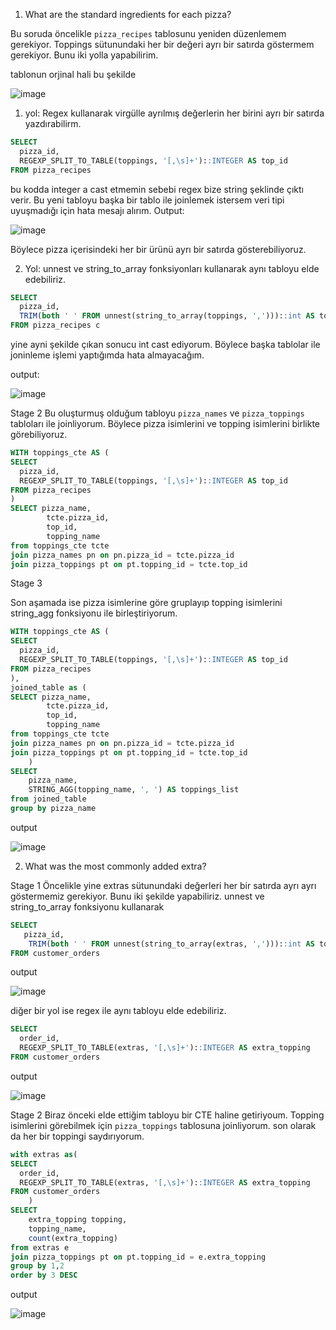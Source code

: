 1. What are the standard ingredients for each pizza?

Bu soruda öncelikle `pizza_recipes` tablosunu yeniden düzenlemem gerekiyor. Toppings sütunundaki her bir değeri ayrı bir satırda göstermem gerekiyor. Bunu iki yolla yapabilirim.

tablonun orjinal hali bu şekilde 

![image](https://github.com/user-attachments/assets/78c56123-e642-4f56-a254-aeaa22afb5d2)

1. yol: Regex kullanarak virgülle ayrılmış değerlerin her birini ayrı bir satırda yazdırabilirm.

```sql
SELECT
  pizza_id,
  REGEXP_SPLIT_TO_TABLE(toppings, '[,\s]+')::INTEGER AS top_id
FROM pizza_recipes
```
bu kodda integer a cast etmemin sebebi regex bize string şeklinde çıktı verir. Bu yeni tabloyu başka bir tablo ile joinlemek istersem veri tipi uyuşmadığı için hata mesajı alırım.
Output:

![image](https://github.com/user-attachments/assets/75e68d29-1502-44ba-b022-f03e9200ced5)

Böylece pizza içerisindeki her bir ürünü ayrı bir satırda gösterebiliyoruz.

2. Yol: unnest ve string_to_array  fonksiyonları kullanarak aynı tabloyu elde edebiliriz.

```sql
SELECT 
  pizza_id,
  TRIM(both ' ' FROM unnest(string_to_array(toppings, ',')))::int AS topping_id
FROM pizza_recipes c
```
yine ayni şekilde çıkan sonucu int cast ediyorum. Böylece başka tablolar ile joninleme işlemi yaptığımda hata almayacağım.

output:

![image](https://github.com/user-attachments/assets/b53979d2-028c-4fcf-830b-a2d73cc6791c)


Stage 2
Bu oluşturmuş olduğum tabloyu `pizza_names` ve `pizza_toppings` tabloları ile joinliyorum. Böylece pizza isimlerini ve topping isimlerini birlikte görebiliyoruz.

```sql
WITH toppings_cte AS (
SELECT
  pizza_id,
  REGEXP_SPLIT_TO_TABLE(toppings, '[,\s]+')::INTEGER AS top_id
FROM pizza_recipes
)
SELECT pizza_name,
		tcte.pizza_id,
		top_id,
		topping_name
from toppings_cte tcte
join pizza_names pn on pn.pizza_id = tcte.pizza_id
join pizza_toppings pt on pt.topping_id = tcte.top_id
```

Stage 3

Son aşamada ise pizza isimlerine göre gruplayıp topping isimlerini string_agg fonksiyonu ile birleştiriyorum.

```sql
WITH toppings_cte AS (
SELECT
  pizza_id,
  REGEXP_SPLIT_TO_TABLE(toppings, '[,\s]+')::INTEGER AS top_id
FROM pizza_recipes
),
joined_table as (
SELECT pizza_name,
		tcte.pizza_id,
		top_id,
		topping_name
from toppings_cte tcte
join pizza_names pn on pn.pizza_id = tcte.pizza_id
join pizza_toppings pt on pt.topping_id = tcte.top_id
	)
SELECT
	pizza_name,
	STRING_AGG(topping_name, ', ') AS toppings_list
from joined_table
group by pizza_name
```
output

![image](https://github.com/user-attachments/assets/60eb45be-5bac-4fc2-b6ba-d02508f05017)

2. What was the most commonly added extra?

Stage 1
Öncelikle yine extras sütunundaki değerleri her bir satırda ayrı ayrı göstermemiz gerekiyor. Bunu iki şekilde yapabiliriz.
unnest ve string_to_array fonksiyonu kullanarak

```sql
SELECT 
   pizza_id,
    TRIM(both ' ' FROM unnest(string_to_array(extras, ',')))::int AS topping_id
FROM customer_orders
``` 
output 

![image](https://github.com/user-attachments/assets/1b591aa1-d7c8-4007-a167-1e42395185b7)


diğer bir yol ise
regex ile aynı tabloyu elde edebiliriz.
```sql
SELECT
  order_id,
  REGEXP_SPLIT_TO_TABLE(extras, '[,\s]+')::INTEGER AS extra_topping
FROM customer_orders
```
output 

![image](https://github.com/user-attachments/assets/55681660-2749-4f00-897a-2bde5de69f5d)

Stage 2
Biraz önceki elde ettiğim tabloyu bir CTE haline getiriyoum. Topping isimlerini görebilmek için `pizza_toppings` tablosuna joinliyorum. son olarak da her bir toppingi saydırıyorum.

```sql
with extras as(
SELECT
  order_id,
  REGEXP_SPLIT_TO_TABLE(extras, '[,\s]+')::INTEGER AS extra_topping
FROM customer_orders
	)
SELECT
	extra_topping topping,
	topping_name,
	count(extra_topping)
from extras e 
join pizza_toppings pt on pt.topping_id = e.extra_topping
group by 1,2
order by 3 DESC
```

output 

![image](https://github.com/user-attachments/assets/af87b381-f88c-4bb8-a877-c747aedae171)
